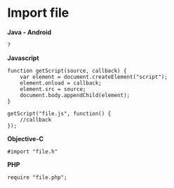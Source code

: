 # Import file

**Java - Android**
```
?
```

**Javascript**
```
function getScript(source, callback) {
    var element = document.createElement("script");
    element.onload = callback;
    element.src = source;
    document.body.appendChild(element);
}

getScript("file.js", function() {
    //callback
});
```

**Objective-C**
```
#import "file.h"
```

**PHP**
```
require "file.php";
```

